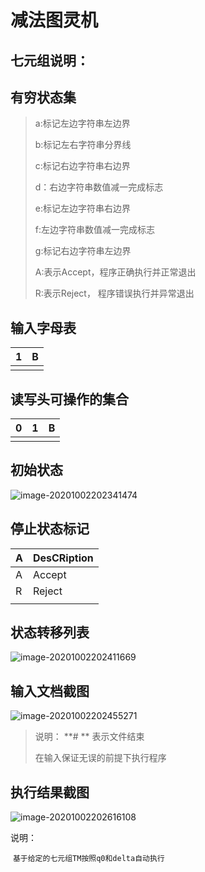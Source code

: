 # 减法图灵机

## 七元组说明：



## 有穷状态集

> a:标记左边字符串左边界
>
> b:标记左右字符串分界线
>
> c:标记右边字符串右边界
>
> d：右边字符串数值减一完成标志
>
> e:标记左边字符串右边界
>
> f:左边字符串数值减一完成标志
>
> g:标记右边字符串左边界
>
> A:表示Accept，程序正确执行并正常退出
>
> R:表示Reject， 程序错误执行并异常退出



## 输入字母表

| 1    | B    |
| ---- | ---- |
|      |      |

## 读写头可操作的集合

| 0    | 1    | B    |
| ---- | ---- | ---- |
|      |      |      |

## 初始状态

![image-20201002202341474](C:\Users\Lenovo\AppData\Roaming\Typora\typora-user-images\image-20201002202341474.png)



## 停止状态标记

| A    | DesCRiption |
| ---- | ----------- |
| A    | Accept      |
| R    | Reject      |
|      |             |

## 状态转移列表

![image-20201002202411669](C:\Users\Lenovo\AppData\Roaming\Typora\typora-user-images\image-20201002202411669.png)





## 输入文档截图

![image-20201002202455271](C:\Users\Lenovo\AppData\Roaming\Typora\typora-user-images\image-20201002202455271.png)

> 说明：
> **# ** 表示文件结束
>
> 在输入保证无误的前提下执行程序





## 执行结果截图

![image-20201002202616108](C:\Users\Lenovo\AppData\Roaming\Typora\typora-user-images\image-20201002202616108.png)

说明：

​	`基于给定的七元组TM按照q0和delta自动执行`